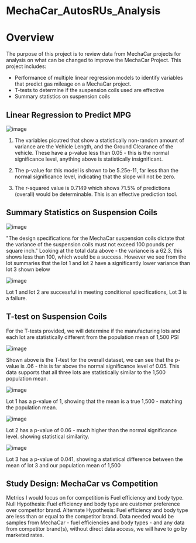 # MechaCar_AutosRUs_Analysis

# Overview
The purpose of this project is to review data from MechaCar projects for analysis on what can be changed to improve the MechaCar Project. 
This project includes:
- Performance of multiple linear regression models to identify variables that predict gas mileage on a MechaCar project.
- T-tests  to determine if the suspension coils used are effective
- Summary statistics on suspension coils

## Linear Regression to Predict MPG

![image](https://user-images.githubusercontent.com/99559096/173224960-1ca55b54-46bc-4956-87ef-ab207a15701e.png)

1. The variables picutred that show a statistically non-random amount of variance are the Vehicle Length, and the Ground Clearance of the vehicle. These have a p-value less than 0.05 - this is the normal significance level, anything above is statistically insignificant.

2. The p-value for this model is shown to be 5.25e-11, far less than the normal significance level, indicating that the slope will not be zero.

3. The r-squared value is 0.7149 which shows 71.5% of predictions (overall) would be determinable. This is an effective prediction tool. 

## Summary Statistics on Suspension Coils

![image](https://user-images.githubusercontent.com/99559096/173226080-315c84b7-cc77-4d97-a489-b340f5a8faa1.png)

"The design specifications for the MechaCar suspension coils dictate that the variance of the suspension coils must not exceed 100 pounds per square inch."
Looking at the total data above - the variance is a 62.3, this shows less than 100, which would be a success.
However we see from the lot summaries that the lot 1 and lot 2 have a significantly lower variance than lot 3 shown below

![image](https://user-images.githubusercontent.com/99559096/173226203-67c12fa2-3ffc-4dea-a0f9-e2502ed9ab1d.png)

Lot 1 and lot 2 are successful in meeting conditional specifications, Lot 3 is a failure.

## T-test on Suspension Coils
For the T-tests provided, we will determine if the manufacturing lots and each lot are statistically different from the population mean of 1,500 PSI

![image](https://user-images.githubusercontent.com/99559096/173226478-e3fac673-2194-4ff1-9d92-e2220b02642c.png)

Shown above is the T-test for the overall dataset, we can see that the p-value is .06 - this is far above the normal significance level of 0.05. This data supports that all three lots are statistically similar to the 1,500 population mean.

![image](https://user-images.githubusercontent.com/99559096/173226572-72c6b84a-bffc-47be-9053-47a807dbc837.png)

Lot 1 has a p-value of 1, showing that the mean is a true 1,500 - matching the population mean. 

![image](https://user-images.githubusercontent.com/99559096/173226616-53a979f7-dbc3-4dc1-ab0f-f5cfc5a936be.png)

Lot 2 has a p-value of 0.06 - much higher than the normal significance level. showing statistical similarity.

![image](https://user-images.githubusercontent.com/99559096/173226661-c6e958dd-5ec5-4be8-9739-1b99c3e8577a.png)

Lot 3 has a p-value of 0.041, showing a statistical difference between the mean of lot 3 and our population mean of 1,500

## Study Design: MechaCar vs Competition

Metrics I would focus on for competition is Fuel efficiency and body type.
Null Hypothesis: Fuel efficiency and body type are customer preference over competitor brand.
Alternate Hypothesis: Fuel efficiency and body type are less than or equal to the competitor brand.
Data needed would be samples from MechaCar - fuel efficiencies and body types - and any data from competitor brand(s), without direct data access, we will have to go by marketed rates.

